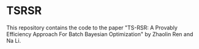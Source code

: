 # TSRSR

This repository contains the code to the paper "TS-RSR: A Provably Efficiency Approach For Batch Bayesian Optimization" by Zhaolin Ren and Na Li. 
